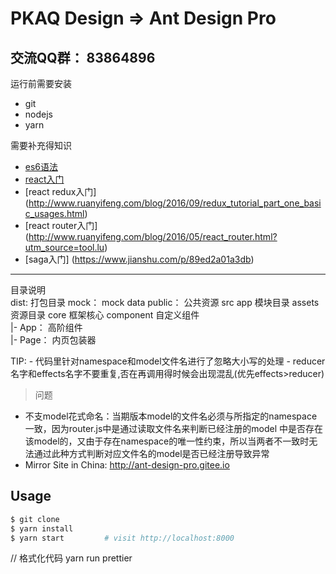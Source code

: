 # PKAQ Design => Ant Design Pro

## 交流QQ群： 83864896

运行前需要安装 
- git
- nodejs
- yarn

需要补充得知识
 - [es6语法](http://es6.ruanyifeng.com)
 - [react入门](http://www.ruanyifeng.com/blog/2015/03/react.html)
 - [react redux入门] (http://www.ruanyifeng.com/blog/2016/09/redux_tutorial_part_one_basic_usages.html)
 - [react router入门] (http://www.ruanyifeng.com/blog/2016/05/react_router.html?utm_source=tool.lu)
 - [saga入门] (https://www.jianshu.com/p/89ed2a01a3db)
---
目录说明   
dist: 打包目录
mock： mock data
public： 公共资源
src
  app 模块目录
  assets 资源目录
  core 框架核心
  component  自定义组件   
   |- App： 高阶组件   
   |- Page： 内页包装器    

TIP: - 代码里针对namespace和model文件名进行了忽略大小写的处理
     - reducer名字和effects名字不要重复,否在再调用得时候会出现混乱(优先effects>reducer)

>问题
- 不支model花式命名：当期版本model的文件名必须与所指定的namespace一致，因为router.js中是通过读取文件名来判断已经注册的model
  中是否存在该model的，又由于存在namespace的唯一性约束，所以当两者不一致时无法通过此种方式判断对应文件名的model是否已经注册导致异常
- Mirror Site in China: http://ant-design-pro.gitee.io


## Usage
```bash
$ git clone 
$ yarn install
$ yarn start         # visit http://localhost:8000
```
// 格式化代码
yarn run prettier


